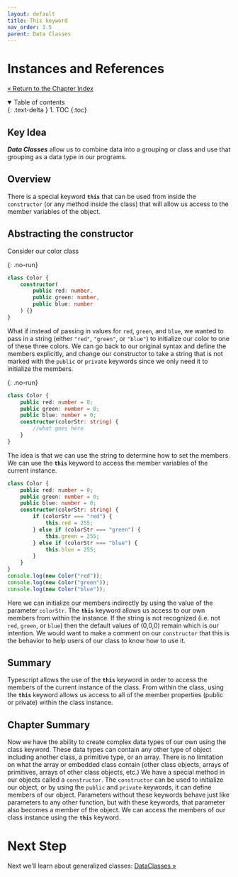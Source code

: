 ```yaml
---
layout: default
title: This keyword
nav_order: 3.5
parent: Data Classes
---
```


# Instances and References

[&laquo; Return to the Chapter Index](index.md)

<details open markdown="block">
  <summary>
    Table of contents
  </summary>
  {: .text-delta }
1. TOC
{:toc}
</details>

## Key Idea

**_Data Classes_** allow us to combine data into a grouping or class and use that grouping as a data type in our programs.

## Overview

There is a special keyword **`this`** that can be used from inside the `constructor` (or any method inside the class) that will allow us access to the member variables of the object.

## Abstracting the constructor

Consider our color class

{: .no-run}

```typescript
class Color {
    constructor(
        public red: number,
        public green: number,
        public blue: number
    ) {}
}
```

What if instead of passing in values for `red`, `green`, and `blue`, we wanted to pass in a string (either `"red"`, `"green"`, or `"blue"`) to initialize our color to one of these three colors. We can go back to our original syntax and define the members explicitly, and change our constructor to take a string that is not marked with the `public` or `private` keywords since we only need it to initialize the members.

{: .no-run}

```typescript
class Color {
    public red: number = 0;
    public green: number = 0;
    public blue: number = 0;
    constructor(colorStr: string) {
        //what goes here
    }
}
```

The idea is that we can use the string to determine how to set the members. We can use the **`this`** keyword to access the member variables of the current instance.

```typescript
class Color {
    public red: number = 0;
    public green: number = 0;
    public blue: number = 0;
    constructor(colorStr: string) {
        if (colorStr === "red") {
            this.red = 255;
        } else if (colorStr === "green") {
            this.green = 255;
        } else if (colorStr === "blue") {
            this.blue = 255;
        }
    }
}
console.log(new Color("red"));
console.log(new Color("green"));
console.log(new Color("blue"));
```

Here we can initialize our members indirectly by using the value of the parameter `colorStr`. The **`this`** keyword allows us access to our own members from within the instance. If the string is not recognized (i.e. not `red`, `green`, or `blue`) then the default values of (0,0,0) remain which is our intention. We would want to make a comment on our `constructor` that this is the behavior to help users of our class to know how to use it.

## Summary

Typescript allows the use of the **`this`** keyword in order to access the members of the current instance of the class. From within the class, using the **`this`** keyword allows us access to all of the member properties (public or private) within the class instance.

## Chapter Summary

Now we have the ability to create complex data types of our own using the class keyword. These data types can contain any other type of object including another class, a primitive type, or an array. There is no limitation on what the array or embedded class contain (other class objects, arrays of primitives, arrays of other class objects, etc.) We have a special method in our objects called a `constructor`. The `constructor` can be used to initialize our object, or by using the `public` and `private` keywords, it can define members of our object. Parameters without these keywords behave just like parameters to any other function, but with these keywords, that parameter also becomes a member of the object. We can access the members of our class instance using the **`this`** keyword.

# Next Step

Next we'll learn about generalized classes: [DataClasses &raquo;](../4-classes/index.md)
